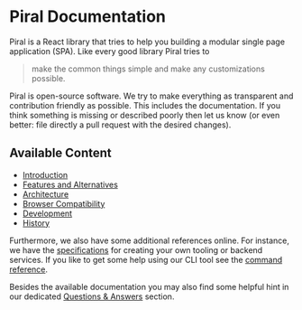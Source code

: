 # Piral Documentation

Piral is a React library that tries to help you building a modular single page application (SPA). Like every good library Piral tries to

> make the common things simple and make any customizations possible.

Piral is open-source software. We try to make everything as transparent and contribution friendly as possible. This includes the documentation. If you think something is missing or described poorly then let us know (or even better: file directly a pull request with the desired changes).

## Available Content

- [Introduction](./introduction.md)
- [Features and Alternatives](./features.md)
- [Architecture](./architecture.md)
- [Browser Compatibility](./browsers.md)
- [Development](./development.md)
- [History](./history.md)

Furthermore, we also have some additional references online. For instance, we have the [specifications](./specs/README.md) for creating your own tooling or backend services. If you like to get some help using our CLI tool see the [command reference](./commands/README.md).

Besides the available documentation you may also find some helpful hint in our dedicated [Questions & Answers](./questions/README.md) section.
